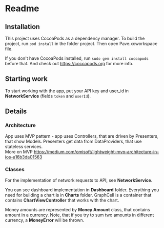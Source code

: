 # Readme


## Installation
This project uses CocoaPods as a dependency manager. 
To build the project, run `pod install` in the folder project. Then open Pave.xcworkspace file.

If you don't have CocoaPods installed, run `sudo gem install cocoapods` before that. And check out https://cocoapods.org for more info.


## Starting work 
To start working with the app, put your API key and user_id in **NetworkService** (fields `token` and `userId`).


## Details

### Architecture 
App uses MVP pattern - app uses Controllers, that are driven by Presenters, that show Models. Presenters get data from DataProviders, that use stateless services.  
More on MVP https://medium.com/omisoft/lightweight-mvp-architecture-in-ios-a16b3da01563

### Classes
For the implementation of network requests to API, see **NetworkService**.

You can see dashboard implementation in **Dashboard** folder. 
Everything you need for building a chart is in **Charts** folder. GraphCell is a container that contains **ChartViewController** that works with the chart. 

Money amounts are represented by **Money Amount** class, that contains amount in a currency. Note, that if you try to sum two amounts in different currency, a **MoneyError** will be thrown. 
